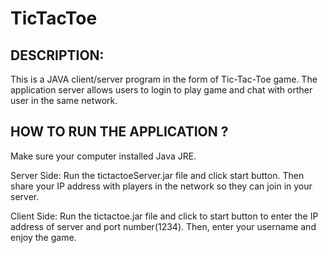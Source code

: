 # TicTacToe

DESCRIPTION:
------------------------------------------------------------------------------------------------------------
This is a JAVA client/server program in the form of Tic-Tac-Toe game. 
The application server allows users to login to play game and chat with orther user in the same network.

HOW TO RUN THE APPLICATION ?
------------------------------------------------------------------------------------------------------------
Make sure your computer installed Java JRE. 

Server Side: 
Run the tictactoeServer.jar file and click start button. Then share your IP address with players in the network so they can join in your server.

Client Side: 
Run the tictactoe.jar file and click to start button to enter the IP address of server and port number(1234).
Then, enter your username and enjoy the game.




